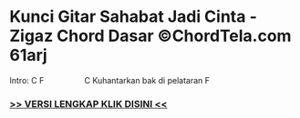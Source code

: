 
 # Kunci Gitar Sahabat Jadi Cinta - Zigaz Chord Dasar ©ChordTela.com 61arj


Intro: C F                  C Kuhantarkan bak di pelataran F

###  <a href="https://shortlighzx.web.app?sq=Kunci Gitar Sahabat Jadi Cinta - Zigaz Chord Dasar ©ChordTela.com"> >> VERSI LENGKAP KLIK DISINI << </a>
